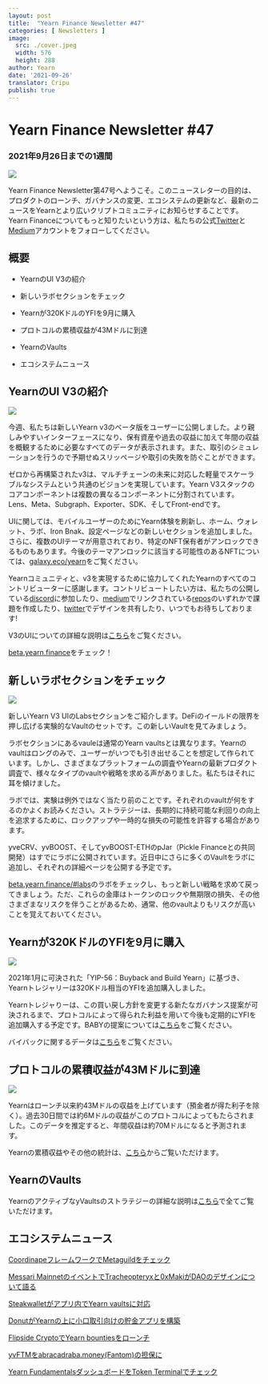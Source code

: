 ```yaml
---
layout: post
title:  "Yearn Finance Newsletter #47"
categories: [ Newsletters ]
image:
  src: ./cover.jpeg
  width: 576
  height: 288
author: Yearn
date: '2021-09-26'
translator: Cripu
publish: true
---
```


# Yearn Finance Newsletter #47

### 2021年9月26日までの1週間

![](/_newsletters/Yearn-Finance-Newsletter-47/image1.jpg)

Yearn Finance Newsletter第47号へようこそ。このニュースレターの目的は、プロダクトのローンチ、ガバナンスの変更、エコシステムの更新など、最新のニュースをYearnとより広いクリプトコミュニティにお知らせすることです。Yearn Financeについてもっと知りたいという方は、私たちの公式[Twitter](https://twitter.com/iearnfinance)と[Medium](https://medium.com/iearn)アカウントをフォローしてください。

## 概要

-   YearnのUI V3の紹介
    
-   新しいラボセクションをチェック
    
-   Yearnが320KドルのYFIを9月に購入
    
-   プロトコルの累積収益が43Mドルに到達
    
-   YearnのVaults
    
-   エコシステムニュース
    

## YearnのUI V3の紹介

![](/_newsletters/Yearn-Finance-Newsletter-47/image2.jpg)

今週、私たちは新しいYearn v3のベータ版をユーザーに公開しました。より親しみやすいインターフェースになり、保有資産や過去の収益に加えて年間の収益を概観するために必要なすべてのデータが表示されます。また、取引のシミュレーションを行うので予期せぬスリッページや取引の失敗を防ぐことができます。

ゼロから再構築されたv3は、マルチチェーンの未来に対応した軽量でスケーラブルなシステムという共通のビジョンを実現しています。Yearn V3スタックのコアコンポーネントは複数の異なるコンポーネントに分割されています。Lens、Meta、Subgraph、Exporter、SDK、そしてFront-endです。 

UIに関しては、モバイルユーザーのためにYearn体験を刷新し、ホーム、ウォレット、ラボ、Iron Bnak、設定ページなどの新しいセクションを追加しました。さらに、複数のUIテーマが用意されており、特定のNFT保有者がアンロックできるものもあります。今後のテーマアンロックに該当する可能性のあるNFTについては、[galaxy.eco/yearn](https://galaxy.eco/yearn)をご覧ください。

Yearnコミュニティと、v3を実現するために協力してくれたYearnのすべてのコントリビューターに感謝します。コントリビュートしたい方は、私たちの公開している[discord](https://discord.gg/8rF374XkXy)に参加したり、[medium](https://medium.com/iearn/yearn-ui-v3-0-a194355bdb1f)でリンクされている[repos](https://github.com/yearn)のいずれかで課題を作成したり、[twitter](https://twitter.com/iearnfinance)でデザインを共有したり、いつでもお待ちしております!

V3のUIについての詳細な説明は[こちら](https://medium.com/iearn/yearn-ui-v3-0-a194355bdb1f)をご覧ください。

[beta.yearn.finance](https://beta.yearn.finance/)をチェック！

## 新しいラボセクションをチェック

![](/_newsletters/Yearn-Finance-Newsletter-47/image3.jpg)

新しいYearn V3 UIのLabsセクションをご紹介します。DeFiのイールドの限界を押し広げる実験的なVaultのセットです。この新しいVaultを見てみましょう。

ラボセクションにあるvauleは通常のYearn vaultsとは異なります。Yearnのvaultはロングのみで、ユーザーがいつでも引き出せることを想定して作られています。しかし、さまざまなプラットフォームの調査やYearnの最新プロダクト調査で、様々なタイプのvaultや戦略を求める声がありました。私たちはそれに耳を傾けました。

ラボでは、実験は例外ではなく当たり前のことです。それぞれのvaultが何をするのかよくお読みください。ストラテジーは、長期的に持続可能な利回りの向上を追求するために、ロックアップや一時的な損失の可能性を許容する場合があります。

yveCRV、yvBOOST、そしてyvBOOST-ETHのpJar（Pickle Financeとの共同開発）はすでにラボに公開されています。近日中にさらに多くのVaultをラボに追加し、それぞれの詳細ページを公開する予定です。

[beta.yearn.finance/#labs](https://beta.yearn.finance/#/labs)のラボをチェックし、もっと新しい戦略を求めて戻ってきましょう。ただ、これらの金庫はトークンのロックや無期限の損失、その他さまざまなリスクを伴うことがあるため、通常、他のvaultよりもリスクが高いことを覚えておいてください。

## Yearnが320KドルのYFIを9月に購入

![](/_newsletters/Yearn-Finance-Newsletter-47/image4.jpg)

2021年1月に可決された「YIP-56：Buyback and Build Yearn」に基づき、Yearnトレジャリーは320Kドル相当のYFIを追加購入しました。

Yearnトレジャりーは、この買い戻し方針を変更する新たなガバナンス提案が可決されるまで、プロトコルによって得られた利益を用いて今後も定期的にYFIを追加購入する予定です。BABYの提案については[こちら](https://snapshot.org/#/yearn/proposal/Qmb6gBzjvgLMazSrQQGVcjutLNdkVyM2Lh6yckMzdoaHWZ)をご覧ください。 

バイバックに関するデータは[こちら](https://www.yfistats.com/financials/YFIBuybacks.html)をご覧ください。

## プロトコルの累積収益が43Mドルに到達

![](/_newsletters/Yearn-Finance-Newsletter-47/image5.jpg)

Yearnはローンチ以来約43Mドルの収益を上げています（預金者が得た利子を除く）。過去30日間では約6Mドルの収益がこのプロトコルによってもたらされました。このデータを推定すると、年間収益は約70Mドルになると予測されます。 

Yearnの累積収益やその他の統計は、[こちら](https://www.yfistats.com/)からご覧いただけます。

## YearnのVaults

YearnのアクティブなyVaultsのストラテジーの詳細な説明は[こちら](https://medium.com/yearn-state-of-the-vaults/the-vaults-at-yearn-9237905ffed3)で全てご覧いただけます。

## エコシステムニュース

[CoordinapeフレームワークでMetaguildをチェック](https://twitter.com/metaguildcom/status/1440368717888557068)

[Messari MainnetのイベントでTracheopteryxと0xMakiがDAOのデザインについて語る](https://twitter.com/MessariCrypto/status/1440412651457110020)

[Steakwalletがアプリ内でYearn vaultsに対応](https://twitter.com/steakwallet/status/1440734147194994694)

[DonutがYearnの上に小口取引向けの貯金アプリを構築](https://twitter.com/bantg/status/1438680337735987209)

[Flipside CryptoでYearn bountiesをローンチ](https://twitter.com/flipsidecrypto/status/1438613782507446273)

[yvFTMをabracadraba.money(Fantom)の担保に](https://twitter.com/MIM_Spell/status/1441912161001820161?s=20)

[Yearn FundamentalsダッシュボードをToken Terminalでチェック](https://twitter.com/iearnfinance/status/1441179921523507200)
